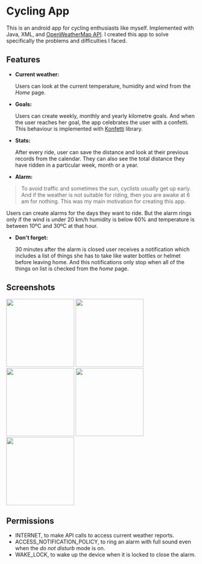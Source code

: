 # Cycling App

This is an android app for cycling enthusiasts like myself. Implemented with Java, XML, and [OpenWeatherMap API](https://openweathermap.org/api). I created this app to solve specifically the problems and difficulties I faced. 

## Features
- **Current weather:**

  Users can look at the current temperature, humidity and wind from the *Home* page. 

- **Goals:**
 
  Users can create weekly, monthly and yearly kilometre goals. And when the user reaches her goal, the app celebrates the user with a confetti. This behaviour is implemented with [Konfetti](https://github.com/DanielMartinus/Konfetti) library. 

- **Stats:**
 
  After every ride, user can save the distance and look at their previous records from the calendar. They can also see the total distance they have ridden in a particular week, month or a year. 
  
- **Alarm:**

 >To avoid traffic and sometimes the sun, cyclists usually get up early. And if the weather is not suitable for riding, then you are awake at 6 am for nothing. This was my main motivation for creating this app.  
 
  Users can create alarms for the days they want to ride. But the alarm rings only if the wind is under 20 km/h humidity is below 60% and temperature is between 10ºC and 30ºC at that hour. 

- **Don't forget:**

  30 minutes after the alarm is closed user receives a notification which includes a list of things she has to take  like water bottles or helmet before leaving home. And this notifications only stop when all of the things on list is checked from the *home* page. 

## Screenshots

<img src="https://user-images.githubusercontent.com/56313500/111072433-a7a93f80-84eb-11eb-8828-df531b5fd3e3.jpg" width="180">&nbsp;<img src="https://user-images.githubusercontent.com/56313500/111072434-aaa43000-84eb-11eb-9860-0a86321ba26f.jpg" width="180">&nbsp;<img src="https://user-images.githubusercontent.com/56313500/111072441-aed04d80-84eb-11eb-83a2-97ce7f364d62.jpg" width="180">&nbsp;<img src="https://user-images.githubusercontent.com/56313500/111072423-9829f680-84eb-11eb-9a68-9995a99b0d4f.jpg" width="180">&nbsp;<img src="https://user-images.githubusercontent.com/56313500/111072429-a546e580-84eb-11eb-9be2-da2c78bfc1c6.jpg" width="180">

## Permissions
- INTERNET, to make API calls to access current weather reports. 
- ACCESS_NOTIFICATION_POLICY,  to ring an alarm with full sound even when the *do not disturb* mode is on. 
- WAKE_LOCK, to wake up the device when it is locked to close the alarm.


